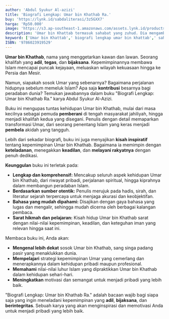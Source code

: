 ```yaml
---
author: 'Abdul Syukur Al-azizi'
title: 'Biografi Lengkap: Umar bin Khathab Ra.'
buy: 'https://lynk.id/sabdaliterasi/3z5GXX7'
harga: 'Rp50.000'
image: 'https://s3.ap-southeast-1.amazonaws.com/assets.lynk.id/products/04-08-2024/1722765214043_5542139.svg'
description: 'Umar bin Khattab termasuk sahabat yang zuhud. Dia mengambil alih kekhalifahan Islam setelah kematian Abu Bakar Ash-Shiddiq.'
keyword: ['Umar bin Khattab',' biografi lengkap umar bin khattab',' sahabat nabi']
ISBN: '9786023919529'
---
```

<p><strong>Umar bin Khathab</strong>, nama yang menggetarkan kawan dan lawan. Seorang khalifah yang <strong>adil</strong>, <strong>tegas</strong>, dan <strong>bijaksana</strong>. Kepemimpinannya membawa Islam mencapai puncak kejayaan, meluaskan wilayah kekuasaan hingga ke Persia dan Mesir.</p><p>Namun, siapakah sosok Umar yang sebenarnya? Bagaimana perjalanan hidupnya sebelum memeluk Islam? Apa saja <strong>kontribusi</strong> besarnya bagi peradaban dunia? Temukan jawabannya dalam buku "Biografi Lengkap: Umar bin Khathab Ra." karya Abdul Syukur Al-Azizi.</p><p>Buku ini mengupas tuntas kehidupan Umar bin Khathab, mulai dari masa kecilnya sebagai pemuda <strong>pemberani</strong> di tengah masyarakat jahiliyah, hingga menjadi khalifah kedua yang disegani. Penulis dengan detail memaparkan transformasi Umar, dari seorang penentang Islam yang keras menjadi <strong>pembela</strong> akidah yang tangguh.</p><p>Lebih dari sekadar biografi, buku ini juga menyajikan <strong>kisah inspiratif</strong> tentang kepemimpinan Umar bin Khathab. Bagaimana ia memimpin dengan <strong>keteladanan</strong>, menegakkan <strong>keadilan</strong>, dan <strong>melayani rakyatnya</strong> dengan penuh dedikasi.</p><p><strong>Keunggulan</strong> buku ini terletak pada:</p><ul><li><strong>Lengkap dan komprehensif:</strong> Mencakup seluruh aspek kehidupan Umar bin Khathab, dari riwayat pribadi, perjalanan spiritual, hingga kiprahnya dalam membangun peradaban Islam.</li><li><strong>Berdasarkan sumber otentik:</strong> Penulis merujuk pada hadis, sirah, dan literatur sejarah terpercaya untuk menjaga akurasi dan keobjektifan.</li><li><strong>Bahasa yang mudah dipahami:</strong> Disajikan dengan gaya bahasa yang lugas dan mengalir, sehingga mudah dicerna oleh berbagai kalangan pembaca.</li><li><strong>Sarat hikmah dan pelajaran:</strong> Kisah hidup Umar bin Khathab sarat dengan nilai-nilai kepemimpinan, keadilan, dan keteguhan iman yang relevan hingga saat ini.</li></ul><p>Membaca buku ini, Anda akan:</p><ul><li><strong>Mengenal lebih dekat</strong> sosok Umar bin Khathab, sang singa padang pasir yang menaklukkan dunia.</li><li><strong>Mempelajari</strong> strategi kepemimpinan Umar yang cemerlang dan menerapkannya dalam kehidupan pribadi maupun profesional.</li><li><strong>Memahami</strong> nilai-nilai luhur Islam yang dipraktikkan Umar bin Khathab dalam kehidupan sehari-hari.</li><li><strong>Meningkatkan</strong> motivasi dan semangat untuk menjadi pribadi yang lebih baik.</li></ul><p>"Biografi Lengkap: Umar bin Khathab Ra." adalah bacaan wajib bagi siapa saja yang ingin meneladani kepemimpinan yang <strong>adil</strong>, <strong>bijaksana</strong>, dan <strong>berintegritas</strong>. Sebuah karya yang akan menginspirasi dan memotivasi Anda untuk menjadi pribadi yang lebih baik.</p>
